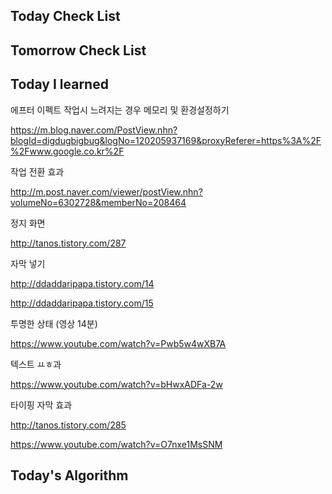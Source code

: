 ## Today Check List



## Tomorrow Check List



## Today I learned

에프터 이펙트 작업시 느려지는 경우 메모리 및 환경설정하기

https://m.blog.naver.com/PostView.nhn?blogId=digdugbigbug&logNo=120205937169&proxyReferer=https%3A%2F%2Fwww.google.co.kr%2F



작업 전환 효과

http://m.post.naver.com/viewer/postView.nhn?volumeNo=6302728&memberNo=208464



정지 화면

http://tanos.tistory.com/287



자막 넣기

http://ddaddaripapa.tistory.com/14

http://ddaddaripapa.tistory.com/15



투명한 상태 (영상 14분)

https://www.youtube.com/watch?v=Pwb5w4wXB7A



텍스트 ㅛㅎ과

https://www.youtube.com/watch?v=bHwxADFa-2w



타이핑 자막 효과

http://tanos.tistory.com/285

https://www.youtube.com/watch?v=O7nxe1MsSNM 



## Today's Algorithm

